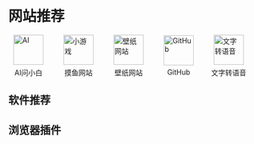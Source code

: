 # 网站推荐

<div style="display: flex; flex-wrap: wrap; gap: 20px; align-items: center; justify-content: flex-start;">
<a href="https://www.wenxiaobai.com/" target="_blank" style="display: flex; flex-direction: column; align-items: center; width: 80px; text-decoration: none;">
    <img src="https://files.codelife.cc/icons/wenxiaobai.png?x-oss-process=image/resize,limit_0,m_fill,w_100,h_100/quality,q_92/format,webp" alt="AI" style="width: 60px; height: 60px; object-fit: contain; transition: transform 0.3s ease;" onmouseover="this.style.transform='scale(1.1)'" onmouseout="this.style.transform='scale(1)'">
    <span style="margin-top: 5px;">AI问小白</span>
  </a>
  

  <a href="https://poki.com/zh" target="_blank" style="display: flex; flex-direction: column; align-items: center; width: 80px; text-decoration: none;">
    <img src="https://files.codelife.cc/website/5b4eb3c8b8148e442cb18f62.png" alt="小游戏" style="width: 60px; height: 60px; object-fit: contain; transition: transform 0.3s ease;" onmouseover="this.style.transform='scale(1.1)'" onmouseout="this.style.transform='scale(1)'">
    <span style="margin-top: 5px;">摸鱼网站</span>
  </a>
  
  <a href="https://haowallpaper.com/homeView" target="_blank" style="display: flex; flex-direction: column; align-items: center; width: 80px; text-decoration: none;">
    <img src="https://haowallpaper.com/favicon.ico" alt="壁纸网站" style="width: 60px; height: 60px; object-fit: contain; transition: transform 0.3s ease;" onmouseover="this.style.transform='scale(1.1)'" onmouseout="this.style.transform='scale(1)'">
    <span style="margin-top: 5px;">壁纸网站</span>
  </a>
  
  <a href="https://hellogithub.com/" target="_blank" style="display: flex; flex-direction: column; align-items: center; width: 80px; text-decoration: none;">
    <img src="https://hellogithub.com/favicon/apple-icon-57x57.png" alt="GitHub" style="width: 60px; height: 60px; object-fit: contain; transition: transform 0.3s ease;" onmouseover="this.style.transform='scale(1.1)'" onmouseout="this.style.transform='scale(1)'">
    <span style="margin-top: 5px;">GitHub</span>
  </a>
  
  <a href="https://ttsmaker.cn/" target="_blank" style="display: flex; flex-direction: column; align-items: center; width: 80px; text-decoration: none;">
    <img src="https://ttsmaker.cn/static/v3_theme_01_asset/logo/favicon.ico" alt="文字转语音" style="width: 60px; height: 60px; object-fit: contain; transition: transform 0.3s ease;" onmouseover="this.style.transform='scale(1.1)'" onmouseout="this.style.transform='scale(1)'">
    <span style="margin-top: 5px;">文字转语音</span>
  </a>
</div>


## 软件推荐





## 浏览器插件
